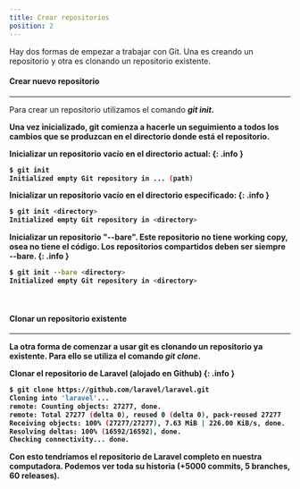 ```yaml
---
title: Crear repositorios
position: 2
---
```

Hay dos formas de empezar a trabajar con Git. Una es creando un repositorio y otra es clonando un repositorio existente.

#### Crear nuevo repositorio
------
Para crear un repositorio utilizamos el comando <strong>*git init*<strong>.


Una vez inicializado, git comienza a hacerle un seguimiento a todos los cambios que se produzcan en el directorio donde está el repositorio.

Inicializar un repositorio vacío en el directorio actual:
{: .info }
```sh
$ git init
Initialized empty Git repository in ... (path)
```

Inicializar un repositorio vacío en el directorio especificado:
{: .info }
```sh
$ git init <directory>
Initialized empty Git repository in <directory>
```

Inicializar un repositorio "--bare". Este repositorio no tiene working copy, osea no tiene el código. <strong> Los repositorios compartidos deben ser siempre --bare.</strong>
{: .info }
```sh
$ git init --bare <directory>
Initialized empty Git repository in <directory>
```

<br>

#### Clonar un repositorio existente
------
La otra forma de comenzar a usar git es clonando un repositorio ya existente. Para ello se utiliza el comando <strong>*git clone*</strong>. 

Clonar el repositorio de Laravel (alojado en Github)
{: .info }
```sh
$ git clone https://github.com/laravel/laravel.git
Cloning into 'laravel'...
remote: Counting objects: 27277, done.
remote: Total 27277 (delta 0), reused 0 (delta 0), pack-reused 27277
Receiving objects: 100% (27277/27277), 7.63 MiB | 226.00 KiB/s, done.
Resolving deltas: 100% (16592/16592), done.
Checking connectivity... done.
```

Con esto tendríamos el repositorio de Laravel completo en nuestra computadora. Podemos ver toda su historia (+5000 commits, 5 branches, 60 releases).








